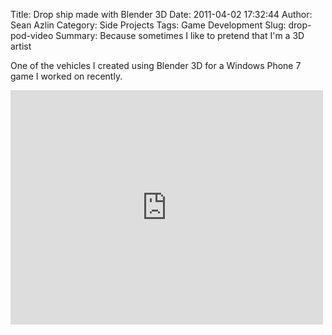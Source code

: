 Title: Drop ship made with Blender 3D
Date: 2011-04-02 17:32:44
Author: Sean Azlin
Category: Side Projects
Tags: Game Development
Slug: drop-pod-video
Summary: Because sometimes I like to pretend that I'm a 3D artist

One of the vehicles I created using Blender 3D for a Windows Phone 7 game I worked on recently.
<iframe src="http://www.tumblr.com/video/seanazlin/4296970091/500" id="tumblr_video_iframe_4296970091" class="tumblr_video_iframe" width="500" height="375" style="display:block;background-color:transparent;overflow:hidden;" allowtransparency="true" frameborder="0" scrolling="no" webkitallowfullscreen mozallowfullscreen allowfullscreen></iframe>
